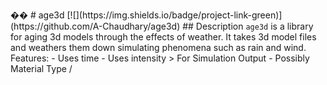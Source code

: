 ��
 
 #   a g e 3 d 
 
 
 
 [ ! [ ] ( h t t p s : / / i m g . s h i e l d s . i o / b a d g e / p r o j e c t - l i n k - g r e e n ) ] ( h t t p s : / / g i t h u b . c o m / A - C h a u d h a r y / a g e 3 d ) 
 
 
 
 # #   D e s c r i p t i o n 
 
 ` a g e 3 d `   i s   a   l i b r a r y   f o r   a g i n g   3 d   m o d e l s   t h r o u g h   t h e   e f f e c t s   o f   w e a t h e r .   I t   t a k e s   3 d   m o d e l   f i l e s   a n d   w e a t h e r s   t h e m   d o w n   s i m u l a t i n g   p h e n o m e n a   s u c h   a s   r a i n   a n d   w i n d . 
 
 
 
 F e a t u r e s : 
 
 -   U s e s   t i m e         \ 
 
 -   U s e s   i n t e n s i t y       >   F o r   S i m u l a t i o n   O u t p u t 
 
 -   P o s s i b l y   M a t e r i a l   T y p e   / 
 
 
